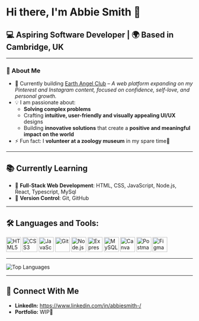 # Hi there, I'm Abbie Smith 👋  

## 💻 Aspiring Software Developer | 🌍 Based in Cambridge, UK  

---

### 🚀 About Me  
- 🔭 Currently building [Earth Angel Club](https://github.com/AbbieSmith11/EarthAngelClub) – *A web platform expanding on my Pinterest and Instagram content, focused on confidence, self-love, and personal growth.*  
- 💡 I am passionate about:
    - **Solving complex problems**
    - Crafting **intuitive, user-friendly and visually appealing UI/UX** designs
    - Building **innovative solutions** that create a **positive and meaningful impact on the world**
- ⚡ Fun fact: I **volunteer at a zoology museum** in my spare time🦤

---

## 📚 Currently Learning  
- 🌟 **Full-Stack Web Development**: HTML, CSS, JavaScript, Node.js, React, Typescript, MySql
- 🔧 **Version Control**: Git, GitHub   

---

## 🛠 Languages and Tools:
<p align="left">
  <img src="https://cdn.jsdelivr.net/gh/devicons/devicon/icons/html5/html5-original.svg" alt="HTML5" width="40" height="40"/>
  <img src="https://cdn.jsdelivr.net/gh/devicons/devicon/icons/css3/css3-original.svg" alt="CSS3" width="40" height="40"/>
  <img src="https://cdn.jsdelivr.net/gh/devicons/devicon/icons/javascript/javascript-original.svg" alt="JavaScript" width="40" height="40"/>
  <img src="https://cdn.jsdelivr.net/gh/devicons/devicon/icons/git/git-original.svg" alt="Git" width="40" height="40"/>
  <img src="https://cdn.jsdelivr.net/gh/devicons/devicon/icons/nodejs/nodejs-original.svg" alt="Node.js" width="40" height="40"/>
  <img src="https://cdn.jsdelivr.net/gh/devicons/devicon/icons/express/express-original.svg" alt="Express.js" width="40" height="40"/>
  <img src="https://cdn.jsdelivr.net/gh/devicons/devicon/icons/mysql/mysql-original.svg" alt="MySQL" width="40" height="40"/>
  <img src="https://cdn.jsdelivr.net/gh/devicons/devicon@latest/icons/canva/canva-original.svg" alt="Canva" width="40" height="40"/>
  <img src="https://cdn.jsdelivr.net/gh/devicons/devicon/icons/postman/postman-original.svg" alt="Postman" width="40" height="40"/>
  <img src="https://cdn.jsdelivr.net/gh/devicons/devicon/icons/figma/figma-original.svg" alt="Figma" width="40" height="40"/>
</p>




---


![Top Languages](https://github-readme-stats.vercel.app/api/top-langs/?username=AbbieSmith11&layout=compact&theme=light)  


---

## 🔗 Connect With Me  
- **LinkedIn:** https://www.linkedin.com/in/abbiesmith-/
- **Portfolio:** WIP🚧

